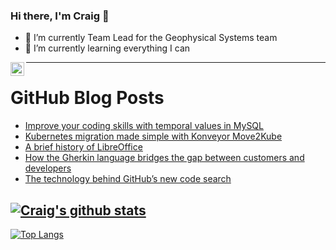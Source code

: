 ### Hi there, I'm Craig 👋

<!--
**CraigTeelFugro/CraigTeelFugro** is a ✨ _special_ ✨ repository because its `README.md` (this file) appears on your GitHub profile.

Here are some ideas to get you started:
-->

- 🔭 I’m currently Team Lead for the Geophysical Systems team
- 🌱 I’m currently learning everything I can

[<img align="left" alt="Craig Teel | LinkedIn" width="22px" src="https://cdn.jsdelivr.net/npm/simple-icons@v3/icons/linkedin.svg" />][linkedin]

---

# GitHub Blog Posts

<!-- BLOG-POST-LIST:START -->
- [Improve your coding skills with temporal values in MySQL](https://opensource.com/article/23/2/temporal-values-mysql)
- [Kubernetes migration made simple with Konveyor Move2Kube](https://opensource.com/article/23/2/kubernetes-migration-konveyor-move2kube)
- [A brief history of LibreOffice](https://opensource.com/article/23/2/libreoffice-history)
- [How the Gherkin language bridges the gap between customers and developers](https://opensource.com/article/23/2/gherkin-language-developers)
- [The technology behind GitHub’s new code search](https://github.blog/2023-02-06-the-technology-behind-githubs-new-code-search/)
<!-- BLOG-POST-LIST:END -->

## [![Craig's github stats](https://github-readme-stats.vercel.app/api?username=craigteelfugro&show_icons=true&theme=radical)](https://github.com/anuraghazra/github-readme-stats)


[linkedin]: https://linkedin.com/in/craig-teel-b8786771
[![Top Langs](https://github-readme-stats.vercel.app/api/top-langs/?username=craigteelfugro&layout=compact)](https://github.com/anuraghazra/github-readme-stats)

